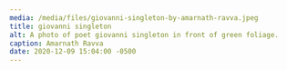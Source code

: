 ```yaml
---
media: /media/files/giovanni-singleton-by-amarnath-ravva.jpeg
title: giovanni singleton
alt: A photo of poet giovanni singleton in front of green foliage.
caption: Amarnath Ravva
date: 2020-12-09 15:04:00 -0500
---
```

